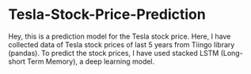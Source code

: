 # Tesla-Stock-Price-Prediction

Hey, this is a prediction model for the Tesla stock price.
Here, I have collected data of Tesla stock prices of last 5 years from Tiingo library (pandas).
To predict the stock prices, I have used stacked LSTM (Long-short Term Memory), a deep learning model.
